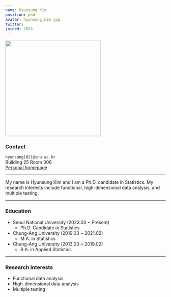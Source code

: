 ```yaml
---
name: Hyunsung Kim
position: phd
avatar: hyunsung_kim.jpg
twitter:
joined: 2023
---
```


<img width="300" src="{{site.baseurl}}/images/people/{{page.avatar}}" data-action="zoom">

### Contact

<i class="fa fa-envelope-o"></i>  `hyunsung1021@snu.ac.kr`<br>
<i class="fa fa-building"></i> Building 25 Room 306 <br>
<i class="fa fa-bar-chart"></i> [Personal homepage](http://statkim.github.io/hyunsungkim)

<hr>

My name is Hyunsung Kim and I am a Ph.D. candidate in Statistics.
My research interests include functional, high-dimensional data analysis, and multiple testing.
<!-- Currently, my main research lies in variable selection and inference for high-dimensional / multivariate functional data controlling the FDR. -->

<hr>

### Education

* Seoul National University (2023.03 ~ Present)
    - Ph.D. Candidate in Statistics
* Chung-Ang University (2019.03 ~ 2021.02)
    - M.A. in Statistics
* Chung-Ang University (2013.03 ~ 2019.02)
    - B.A. in Applied Statistics

<hr>

### Research Interests

* Functional data analysis
* High-dimensional data analysis
* Multiple testing


